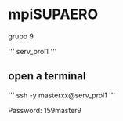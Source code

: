# mpiSUPAERO

grupo 9

'''
serv_prol1
'''

## open a terminal 
'''
 ssh -y masterxx@serv_prol1
 '''

Password: 159master9
